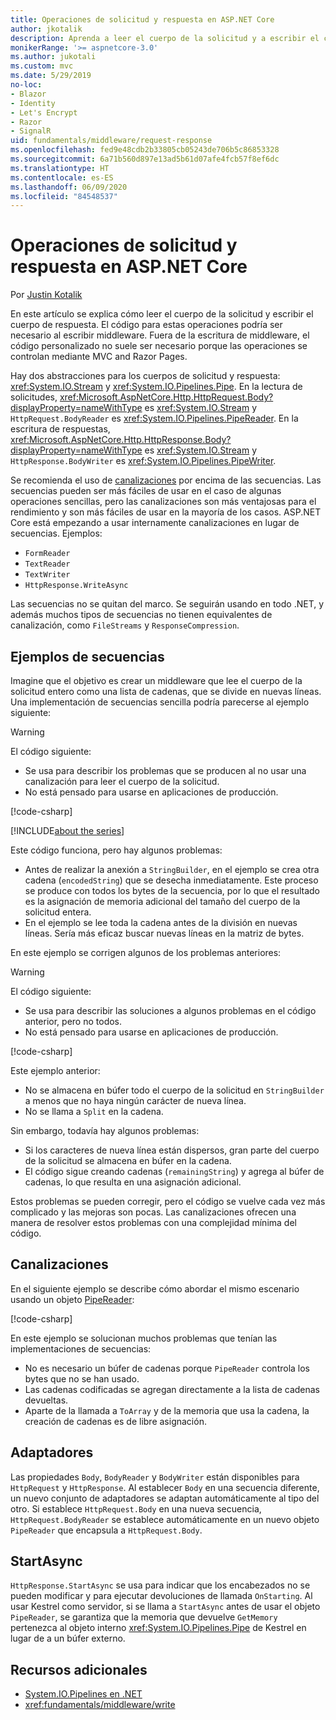 ```yaml
---
title: Operaciones de solicitud y respuesta en ASP.NET Core
author: jkotalik
description: Aprenda a leer el cuerpo de la solicitud y a escribir el cuerpo de respuesta en ASP.NET Core.
monikerRange: '>= aspnetcore-3.0'
ms.author: jukotali
ms.custom: mvc
ms.date: 5/29/2019
no-loc:
- Blazor
- Identity
- Let's Encrypt
- Razor
- SignalR
uid: fundamentals/middleware/request-response
ms.openlocfilehash: fed9e48cdb2b33805cb05243de706b5c86853328
ms.sourcegitcommit: 6a71b560d897e13ad5b61d07afe4fcb57f8ef6dc
ms.translationtype: HT
ms.contentlocale: es-ES
ms.lasthandoff: 06/09/2020
ms.locfileid: "84548537"
---
```

# <a name="request-and-response-operations-in-aspnet-core"></a>Operaciones de solicitud y respuesta en ASP.NET Core

Por [Justin Kotalik](https://github.com/jkotalik)

En este artículo se explica cómo leer el cuerpo de la solicitud y escribir el cuerpo de respuesta. El código para estas operaciones podría ser necesario al escribir middleware. Fuera de la escritura de middleware, el código personalizado no suele ser necesario porque las operaciones se controlan mediante MVC and Razor Pages.

Hay dos abstracciones para los cuerpos de solicitud y respuesta: <xref:System.IO.Stream> y <xref:System.IO.Pipelines.Pipe>. En la lectura de solicitudes, <xref:Microsoft.AspNetCore.Http.HttpRequest.Body?displayProperty=nameWithType> es <xref:System.IO.Stream> y `HttpRequest.BodyReader` es <xref:System.IO.Pipelines.PipeReader>. En la escritura de respuestas, <xref:Microsoft.AspNetCore.Http.HttpResponse.Body?displayProperty=nameWithType> es <xref:System.IO.Stream> y `HttpResponse.BodyWriter` es <xref:System.IO.Pipelines.PipeWriter>.

Se recomienda el uso de [canalizaciones](/dotnet/standard/io/pipelines) por encima de las secuencias. Las secuencias pueden ser más fáciles de usar en el caso de algunas operaciones sencillas, pero las canalizaciones son más ventajosas para el rendimiento y son más fáciles de usar en la mayoría de los casos. ASP.NET Core está empezando a usar internamente canalizaciones en lugar de secuencias. Ejemplos:

* `FormReader`
* `TextReader`
* `TextWriter`
* `HttpResponse.WriteAsync`

Las secuencias no se quitan del marco. Se seguirán usando en todo .NET, y además muchos tipos de secuencias no tienen equivalentes de canalización, como `FileStreams` y `ResponseCompression`.

## <a name="stream-examples"></a>Ejemplos de secuencias

Imagine que el objetivo es crear un middleware que lee el cuerpo de la solicitud entero como una lista de cadenas, que se divide en nuevas líneas. Una implementación de secuencias sencilla podría parecerse al ejemplo siguiente:

> [!WARNING]
> El código siguiente:
> * Se usa para describir los problemas que se producen al no usar una canalización para leer el cuerpo de la solicitud.
> * No está pensado para usarse en aplicaciones de producción.

[!code-csharp[](request-response/samples/3.x/RequestResponseSample/Startup.cs?name=GetListOfStringsFromStream)]

[!INCLUDE[about the series](~/includes/code-comments-loc.md)]

Este código funciona, pero hay algunos problemas:

* Antes de realizar la anexión a `StringBuilder`, en el ejemplo se crea otra cadena (`encodedString`) que se desecha inmediatamente. Este proceso se produce con todos los bytes de la secuencia, por lo que el resultado es la asignación de memoria adicional del tamaño del cuerpo de la solicitud entera.
* En el ejemplo se lee toda la cadena antes de la división en nuevas líneas. Sería más eficaz buscar nuevas líneas en la matriz de bytes.

En este ejemplo se corrigen algunos de los problemas anteriores:

> [!WARNING]
> El código siguiente:
> * Se usa para describir las soluciones a algunos problemas en el código anterior, pero no todos.
> * No está pensado para usarse en aplicaciones de producción.

[!code-csharp[](request-response/samples/3.x/RequestResponseSample/Startup.cs?name=GetListOfStringsFromStreamMoreEfficient)]

Este ejemplo anterior:

* No se almacena en búfer todo el cuerpo de la solicitud en `StringBuilder` a menos que no haya ningún carácter de nueva línea.
* No se llama a `Split` en la cadena.

Sin embargo, todavía hay algunos problemas:

* Si los caracteres de nueva línea están dispersos, gran parte del cuerpo de la solicitud se almacena en búfer en la cadena.
* El código sigue creando cadenas (`remainingString`) y agrega al búfer de cadenas, lo que resulta en una asignación adicional.

Estos problemas se pueden corregir, pero el código se vuelve cada vez más complicado y las mejoras son pocas. Las canalizaciones ofrecen una manera de resolver estos problemas con una complejidad mínima del código.

## <a name="pipelines"></a>Canalizaciones

En el siguiente ejemplo se describe cómo abordar el mismo escenario usando un objeto [PipeReader](/dotnet/standard/io/pipelines#pipe):

[!code-csharp[](request-response/samples/3.x/RequestResponseSample/Startup.cs?name=GetListOfStringFromPipe)]

En este ejemplo se solucionan muchos problemas que tenían las implementaciones de secuencias:

* No es necesario un búfer de cadenas porque `PipeReader` controla los bytes que no se han usado.
* Las cadenas codificadas se agregan directamente a la lista de cadenas devueltas.
* Aparte de la llamada a `ToArray` y de la memoria que usa la cadena, la creación de cadenas es de libre asignación.

## <a name="adapters"></a>Adaptadores

Las propiedades `Body`, `BodyReader` y `BodyWriter` están disponibles para `HttpRequest` y `HttpResponse`. Al establecer `Body` en una secuencia diferente, un nuevo conjunto de adaptadores se adaptan automáticamente al tipo del otro. Si establece `HttpRequest.Body` en una nueva secuencia, `HttpRequest.BodyReader` se establece automáticamente en un nuevo objeto `PipeReader` que encapsula a `HttpRequest.Body`.

## <a name="startasync"></a>StartAsync

`HttpResponse.StartAsync` se usa para indicar que los encabezados no se pueden modificar y para ejecutar devoluciones de llamada `OnStarting`. Al usar Kestrel como servidor, si se llama a `StartAsync` antes de usar el objeto `PipeReader`, se garantiza que la memoria que devuelve `GetMemory` pertenezca al objeto interno <xref:System.IO.Pipelines.Pipe> de Kestrel en lugar de a un búfer externo.

## <a name="additional-resources"></a>Recursos adicionales

* [System.IO.Pipelines en .NET](/dotnet/standard/io/pipelines)
* <xref:fundamentals/middleware/write>

<!-- Test with Postman or other tool. See image in static directory. -->
